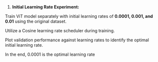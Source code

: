 
1. **Initial Learning Rate Experiment:**

Train ViT model separately with initial learning rates of **0.0001, 0.001, and 0.01** using the original dataset.

Utilize a Cosine learning rate scheduler during training.

Plot validation performance against learning rates to identify the optimal initial learning rate.

In the end, 0.0001 is the optimal learning rate
